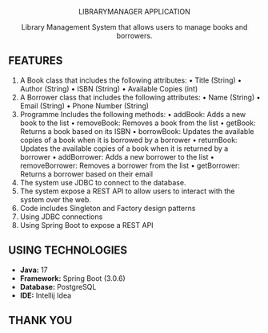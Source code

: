 <p align="center"> LIBRARYMANAGER APPLICATION </p>
<p align="center">
Library Management System that allows users to manage
books and borrowers. </p>

## FEATURES
 1. A Book class that includes the following attributes:
   • Title (String)
   • Author (String)
   • ISBN (String)
   • Available Copies (int)
 2. A Borrower class that includes the following attributes:
    • Name (String)
    • Email (String)
    • Phone Number (String)
 3. Programme Includes the following methods:
    • addBook: Adds a new book to the list
    • removeBook: Removes a book from the list
    • getBook: Returns a book based on its ISBN
    • borrowBook: Updates the available copies of a book when it is borrowed by a
    borrower
    • returnBook: Updates the available copies of a book when it is returned by a  
    borrower
    • addBorrower: Adds a new borrower to the list
    • removeBorrower: Removes a borrower from the list
    • getBorrower: Returns a borrower based on their email
 4. The system use JDBC to connect to the database.
 5. The system expose a REST API to allow users to interact with the system over
    the web.
6. Code includes Singleton and Factory design patterns
7. Using JDBC connections
8. Using Spring Boot to expose a REST API

## USING TECHNOLOGIES

* **Java:** 17
* **Framework:** Spring Boot (3.0.6)
* **Database:** PostgreSQL
* **IDE:** Intellij Idea

## THANK YOU
